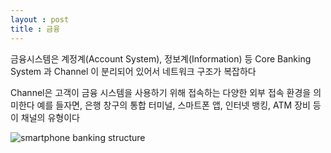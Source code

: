 ```yaml
---
layout : post
title : 금융
---
```


금융시스템은 계정계(Account System), 정보계(Information) 등 Core Banking System 과 Channel 이 분리되어 있어서 네트워크 구조가 복잡하다

Channel은 고객이 금융 시스템을 사용하기 위해 접속하는 다양한 외부 접속 환경을 의미한다
예를 들자면, 은행 창구의 통합 터미널, 스마트폰 앱, 인터넷 뱅킹, ATM 장비 등이 채널의 유형이다

![smartphone banking structure](http://i.imgur.com/vyOJkyP.png)
